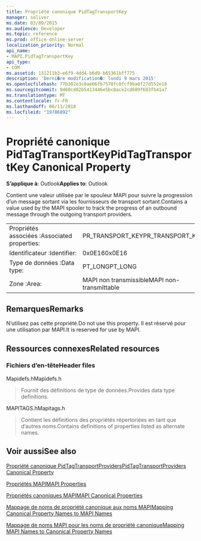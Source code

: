 ```yaml
---
title: Propriété canonique PidTagTransportKey
manager: soliver
ms.date: 03/09/2015
ms.audience: Developer
ms.topic: reference
ms.prod: office-online-server
localization_priority: Normal
api_name:
- MAPI.PidTagTransportKey
api_type:
- COM
ms.assetid: 131211b3-e6f9-4dd4-b6d9-b65361bff775
description: 'Derni�re modification�: lundi 9 mars 2015'
ms.openlocfilehash: 77b302e3c8ae06fb7578fc8fcf9ba8f27d552e18
ms.sourcegitcommit: 9d60cd82b5413446e5bc8ace2cd689f683fb41a7
ms.translationtype: MT
ms.contentlocale: fr-FR
ms.lasthandoff: 06/11/2018
ms.locfileid: "19786892"
---
```

# <a name="pidtagtransportkey-canonical-property"></a><span data-ttu-id="fb3e8-103">Propriété canonique PidTagTransportKey</span><span class="sxs-lookup"><span data-stu-id="fb3e8-103">PidTagTransportKey Canonical Property</span></span>

  
  
<span data-ttu-id="fb3e8-104">**S’applique à**: Outlook</span><span class="sxs-lookup"><span data-stu-id="fb3e8-104">**Applies to**: Outlook</span></span> 
  
<span data-ttu-id="fb3e8-105">Contient une valeur utilisée par le spouleur MAPI pour suivre la progression d’un message sortant via les fournisseurs de transport sortant.</span><span class="sxs-lookup"><span data-stu-id="fb3e8-105">Contains a value used by the MAPI spooler to track the progress of an outbound message through the outgoing transport providers.</span></span>
  
|||
|:-----|:-----|
|<span data-ttu-id="fb3e8-106">Propriétés associées :</span><span class="sxs-lookup"><span data-stu-id="fb3e8-106">Associated properties:</span></span>  <br/> |<span data-ttu-id="fb3e8-107">PR_TRANSPORT_KEY</span><span class="sxs-lookup"><span data-stu-id="fb3e8-107">PR_TRANSPORT_KEY</span></span>  <br/> |
|<span data-ttu-id="fb3e8-108">Identificateur :</span><span class="sxs-lookup"><span data-stu-id="fb3e8-108">Identifier:</span></span>  <br/> |<span data-ttu-id="fb3e8-109">0x0E16</span><span class="sxs-lookup"><span data-stu-id="fb3e8-109">0x0E16</span></span>  <br/> |
|<span data-ttu-id="fb3e8-110">Type de données :</span><span class="sxs-lookup"><span data-stu-id="fb3e8-110">Data type:</span></span>  <br/> |<span data-ttu-id="fb3e8-111">PT_LONG</span><span class="sxs-lookup"><span data-stu-id="fb3e8-111">PT_LONG</span></span>  <br/> |
|<span data-ttu-id="fb3e8-112">Zone :</span><span class="sxs-lookup"><span data-stu-id="fb3e8-112">Area:</span></span>  <br/> |<span data-ttu-id="fb3e8-113">MAPI non transmissible</span><span class="sxs-lookup"><span data-stu-id="fb3e8-113">MAPI non-transmittable</span></span>  <br/> |
   
## <a name="remarks"></a><span data-ttu-id="fb3e8-114">Remarques</span><span class="sxs-lookup"><span data-stu-id="fb3e8-114">Remarks</span></span>

<span data-ttu-id="fb3e8-115">N’utilisez pas cette propriété.</span><span class="sxs-lookup"><span data-stu-id="fb3e8-115">Do not use this property.</span></span> <span data-ttu-id="fb3e8-116">Il est réservé pour une utilisation par MAPI.</span><span class="sxs-lookup"><span data-stu-id="fb3e8-116">It is reserved for use by MAPI.</span></span>
  
## <a name="related-resources"></a><span data-ttu-id="fb3e8-117">Ressources connexes</span><span class="sxs-lookup"><span data-stu-id="fb3e8-117">Related resources</span></span>

### <a name="header-files"></a><span data-ttu-id="fb3e8-118">Fichiers d’en-tête</span><span class="sxs-lookup"><span data-stu-id="fb3e8-118">Header files</span></span>

<span data-ttu-id="fb3e8-119">Mapidefs.h</span><span class="sxs-lookup"><span data-stu-id="fb3e8-119">Mapidefs.h</span></span>
  
> <span data-ttu-id="fb3e8-120">Fournit des définitions de type de données.</span><span class="sxs-lookup"><span data-stu-id="fb3e8-120">Provides data type definitions.</span></span>
    
<span data-ttu-id="fb3e8-121">MAPITAGS.h</span><span class="sxs-lookup"><span data-stu-id="fb3e8-121">Mapitags.h</span></span>
  
> <span data-ttu-id="fb3e8-122">Contient les définitions des propriétés répertoriées en tant que d’autres noms.</span><span class="sxs-lookup"><span data-stu-id="fb3e8-122">Contains definitions of properties listed as alternate names.</span></span>
    
## <a name="see-also"></a><span data-ttu-id="fb3e8-123">Voir aussi</span><span class="sxs-lookup"><span data-stu-id="fb3e8-123">See also</span></span>



[<span data-ttu-id="fb3e8-124">Propriété canonique PidTagTransportProviders</span><span class="sxs-lookup"><span data-stu-id="fb3e8-124">PidTagTransportProviders Canonical Property</span></span>](pidtagtransportproviders-canonical-property.md)


[<span data-ttu-id="fb3e8-125">Propriétés MAPI</span><span class="sxs-lookup"><span data-stu-id="fb3e8-125">MAPI Properties</span></span>](mapi-properties.md)
  
[<span data-ttu-id="fb3e8-126">Propriétés canoniques MAPI</span><span class="sxs-lookup"><span data-stu-id="fb3e8-126">MAPI Canonical Properties</span></span>](mapi-canonical-properties.md)
  
[<span data-ttu-id="fb3e8-127">Mappage de noms de propriété canonique aux noms MAPI</span><span class="sxs-lookup"><span data-stu-id="fb3e8-127">Mapping Canonical Property Names to MAPI Names</span></span>](mapping-canonical-property-names-to-mapi-names.md)
  
[<span data-ttu-id="fb3e8-128">Mappage de noms MAPI pour les noms de propriété canonique</span><span class="sxs-lookup"><span data-stu-id="fb3e8-128">Mapping MAPI Names to Canonical Property Names</span></span>](mapping-mapi-names-to-canonical-property-names.md)

